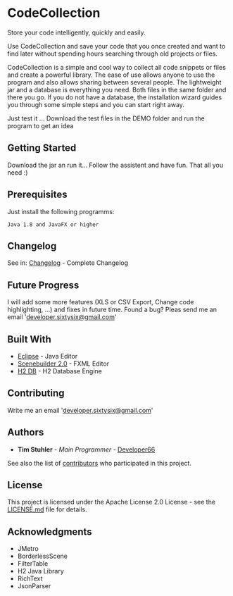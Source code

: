 # CodeCollection

Store your code intelligently, quickly and easily. 

Use CodeCollection and save your code that you once created and want to find later without spending hours searching through old projects or files. 

CodeCollection is a simple and cool way to collect all code snippets or files and create a powerful library. The ease of use allows anyone to use the program and also allows sharing between several people. 
The lightweight jar and a database is everything you need. Both files in the same folder and there you go.
If you do not have a database, the installation wizard guides you through some simple steps and you can start right away. 

Just test it ... Download the test files in the DEMO folder and run the program to get an idea

## Getting Started

Download the jar an run it... Follow the assistent and have fun. That all you need :)

## Prerequisites

Just install the following programms:

```
Java 1.8 and JavaFX or higher
```

## Changelog
See in: [Changelog](https://github.com/Developer66/Code-Collection/blob/master/changelog.txt) - Complete Changelog

## Future Progress
I will add some more features (XLS or CSV Export, Change code highlighting, ...) and fixes in future time. Found a bug? Pleas send me an email 'developer.sixtysix@gmail.com'

## Built With

* [Eclipse](https://www.eclipse.org/) - Java Editor
* [Scenebuilder 2.0](http://www.oracle.com/technetwork/java/javase/downloads/sb2download-2177776.html) - FXML Editor
* [H2 DB](http://www.h2database.com/html/main.html) - H2 Database Engine

## Contributing

Write me an email 'developer.sixtysix@gmail.com'

## Authors

* **Tim Stuhler** - *Main Programmer* - [Developer66](https://github.com/Developer66)

See also the list of [contributors](https://github.com/Developer66/Code-Collection/graphs/contributors) who participated in this project.

## License

This project is licensed under the Apache License 2.0 License - see the [LICENSE.md](LICENSE.md) file for details.

## Acknowledgments

* JMetro
* BorderlessScene
* FilterTable
* H2 Java Library
* RichText
* JsonParser
